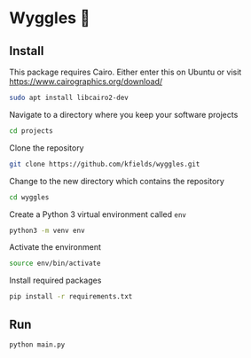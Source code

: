 # Wyggles :bug:

## Install

This package requires Cairo.  Either enter this on Ubuntu or visit https://www.cairographics.org/download/

```bash
sudo apt install libcairo2-dev
```

Navigate to a directory where you keep your software projects

```bash
cd projects
```

Clone the repository

```bash
git clone https://github.com/kfields/wyggles.git
```

Change to the new directory which contains the repository

```bash
cd wyggles
```

Create a Python 3 virtual environment called `env`

```bash
python3 -m venv env
```

Activate the environment

```bash
source env/bin/activate
```

Install required packages

```bash
pip install -r requirements.txt
```

## Run

```bash
python main.py
```